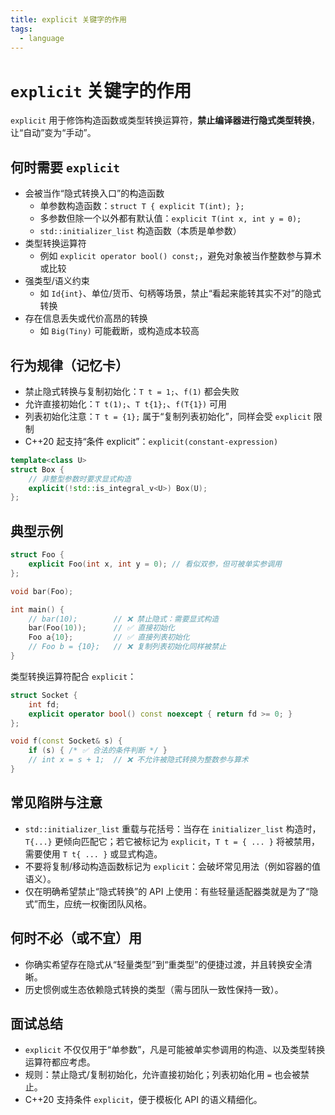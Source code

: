 ```yaml
---
title: explicit 关键字的作用
tags:
  - language
---
```


# `explicit` 关键字的作用

`explicit` 用于修饰构造函数或类型转换运算符，**禁止编译器进行隐式类型转换**，让“自动”变为“手动”。

## 何时需要 `explicit`

- 会被当作“隐式转换入口”的构造函数
  - 单参数构造函数：`struct T { explicit T(int); };`
  - 多参数但除一个以外都有默认值：`explicit T(int x, int y = 0);`
  - `std::initializer_list` 构造函数（本质是单参数）
- 类型转换运算符
  - 例如 `explicit operator bool() const;`，避免对象被当作整数参与算术或比较
- 强类型/语义约束
  - 如 `Id{int}`、单位/货币、句柄等场景，禁止“看起来能转其实不对”的隐式转换
- 存在信息丢失或代价高昂的转换
  - 如 `Big(Tiny)` 可能截断，或构造成本较高

## 行为规律（记忆卡）

- 禁止隐式转换与复制初始化：`T t = 1;`、`f(1)` 都会失败
- 允许直接初始化：`T t(1);`、`T t{1};`、`f(T{1})` 可用
- 列表初始化注意：`T t = {1};` 属于“复制列表初始化”，同样会受 `explicit` 限制
- C++20 起支持“条件 explicit”：`explicit(constant-expression)`

```cpp
template<class U>
struct Box {
    // 非整型参数时要求显式构造
    explicit(!std::is_integral_v<U>) Box(U);
};
```

## 典型示例

```cpp
struct Foo {
    explicit Foo(int x, int y = 0); // 看似双参，但可被单实参调用
};

void bar(Foo);

int main() {
    // bar(10);        // ❌ 禁止隐式：需要显式构造
    bar(Foo(10));      // ✅ 直接初始化
    Foo a{10};         // ✅ 直接列表初始化
    // Foo b = {10};   // ❌ 复制列表初始化同样被禁止
}
```

类型转换运算符配合 `explicit`：

```cpp
struct Socket {
    int fd;
    explicit operator bool() const noexcept { return fd >= 0; }
};

void f(const Socket& s) {
    if (s) { /* ✅ 合法的条件判断 */ }
    // int x = s + 1;  // ❌ 不允许被隐式转换为整数参与算术
}
```

## 常见陷阱与注意

- `std::initializer_list` 重载与花括号：当存在 `initializer_list` 构造时，`T{...}` 更倾向匹配它；若它被标记为 `explicit`，`T t = { ... }` 将被禁用，需要使用 `T t{ ... }` 或显式构造。
- 不要将复制/移动构造函数标记为 `explicit`：会破坏常见用法（例如容器的值语义）。
- 仅在明确希望禁止“隐式转换”的 API 上使用：有些轻量适配器类就是为了“隐式”而生，应统一权衡团队风格。

## 何时不必（或不宜）用

- 你确实希望存在隐式从“轻量类型”到“重类型”的便捷过渡，并且转换安全清晰。
- 历史惯例或生态依赖隐式转换的类型（需与团队一致性保持一致）。

## 面试总结

- `explicit` 不仅仅用于“单参数”，凡是可能被单实参调用的构造、以及类型转换运算符都应考虑。
- 规则：禁止隐式/复制初始化，允许直接初始化；列表初始化用 `=` 也会被禁止。
- C++20 支持条件 `explicit`，便于模板化 API 的语义精细化。
